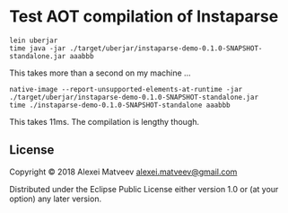 # Test AOT compilation of Instaparse

    lein uberjar
    time java -jar ./target/uberjar/instaparse-demo-0.1.0-SNAPSHOT-standalone.jar aaabbb

This takes more than a second on my machine ...

    native-image --report-unsupported-elements-at-runtime -jar ./target/uberjar/instaparse-demo-0.1.0-SNAPSHOT-standalone.jar
    time ./instaparse-demo-0.1.0-SNAPSHOT-standalone aaabbb

This takes 11ms. The compilation is lengthy though.

## License

Copyright © 2018 Alexei Matveev <alexei.matveev@gmail.com>

Distributed under the Eclipse Public License either version 1.0 or (at
your option) any later version.

